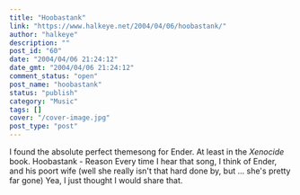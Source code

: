 ```yaml
---
title: "Hoobastank"
link: "https://www.halkeye.net/2004/04/06/hoobastank/"
author: "halkeye"
description: ""
post_id: "60"
date: "2004/04/06 21:24:12"
date_gmt: "2004/04/06 21:24:12"
comment_status: "open"
post_name: "hoobastank"
status: "publish"
category: "Music"
tags: []
cover: "/cover-image.jpg"
post_type: "post"
---
```


I found the absolute perfect themesong for Ender. At least in the _Xenocide_ book. Hoobastank - Reason Every time I hear that song, I think of Ender, and his poort wife (well she really isn't that hard done by, but ... she's pretty far gone) Yea, I just thought I would share that.